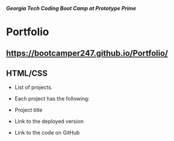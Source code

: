 ##### Georgia Tech Coding Boot Camp at Prototype Prime

# Portfolio
## https://bootcamper247.github.io/Portfolio/
## HTML/CSS

- List of projects. 

- Each project has the following:

- Project title

- Link to the deployed version

- Link to the code on GitHub


